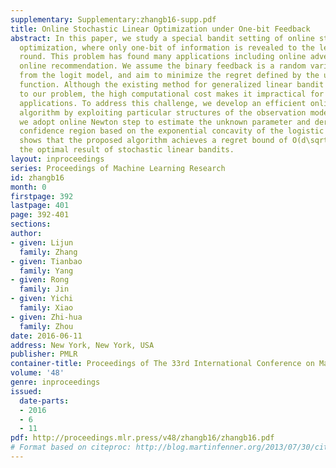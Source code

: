 ```yaml
---
supplementary: Supplementary:zhangb16-supp.pdf
title: Online Stochastic Linear Optimization under One-bit Feedback
abstract: In this paper, we study a special bandit setting of online stochastic linear
  optimization, where only one-bit of information is revealed to the learner at each
  round. This problem has found many applications including online advertisement and
  online recommendation. We assume the binary feedback is a random variable generated
  from the logit model, and aim to minimize the regret defined by the unknown linear
  function. Although the existing method for generalized linear bandit can be applied
  to our problem, the high computational cost makes it impractical for real-world
  applications. To address this challenge, we develop an efficient online learning
  algorithm by exploiting particular structures of the observation model. Specifically,
  we adopt online Newton step to estimate the unknown parameter and derive a tight
  confidence region based on the exponential concavity of the logistic loss. Our analysis
  shows that the proposed algorithm achieves a regret bound of O(d\sqrtT), which matches
  the optimal result of stochastic linear bandits.
layout: inproceedings
series: Proceedings of Machine Learning Research
id: zhangb16
month: 0
firstpage: 392
lastpage: 401
page: 392-401
sections: 
author:
- given: Lijun
  family: Zhang
- given: Tianbao
  family: Yang
- given: Rong
  family: Jin
- given: Yichi
  family: Xiao
- given: Zhi-hua
  family: Zhou
date: 2016-06-11
address: New York, New York, USA
publisher: PMLR
container-title: Proceedings of The 33rd International Conference on Machine Learning
volume: '48'
genre: inproceedings
issued:
  date-parts:
  - 2016
  - 6
  - 11
pdf: http://proceedings.mlr.press/v48/zhangb16/zhangb16.pdf
# Format based on citeproc: http://blog.martinfenner.org/2013/07/30/citeproc-yaml-for-bibliographies/
---
```

